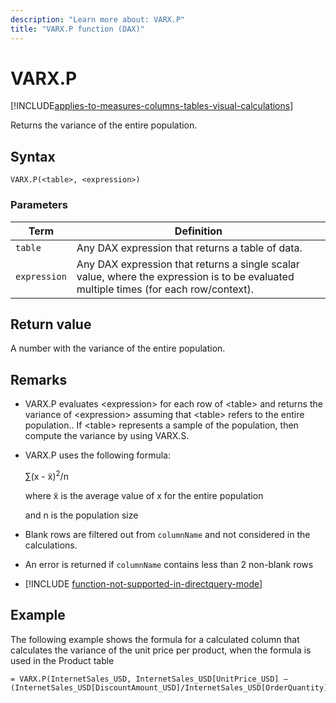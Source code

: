 ```yaml
---
description: "Learn more about: VARX.P"
title: "VARX.P function (DAX)"
---
```

# VARX.P

[!INCLUDE[applies-to-measures-columns-tables-visual-calculations](includes/applies-to-measures-columns-tables-visual-calculations.md)]

Returns the variance of the entire population.

## Syntax

```dax
VARX.P(<table>, <expression>)
```

### Parameters

|Term|Definition|
|--------|--------------|
|`table`|  Any DAX expression that returns a table of data. |
|`expression`|  Any DAX expression that returns a single scalar value, where the expression is to be evaluated multiple times (for each row/context).  |

## Return value

A number with the variance of the entire population.

## Remarks

- VARX.P evaluates &lt;expression&gt; for each row of &lt;table&gt; and returns the variance of &lt;expression&gt; assuming that &lt;table&gt; refers to the entire population.. If &lt;table&gt; represents a sample of the population, then compute the variance by using VARX.S.

- VARX.P uses the following formula:

    ∑(x - x̃)<sup>2</sup>/n

    where x̃ is the average value of x for the entire population

    and n is the population size

- Blank rows are filtered out from `columnName` and not considered in the calculations.

- An error is returned if `columnName` contains less than 2 non-blank rows

- [!INCLUDE [function-not-supported-in-directquery-mode](includes/function-not-supported-in-directquery-mode.md)]

## Example

The following example shows the formula for a calculated column that calculates the variance of the unit price per product, when the formula is used in the Product table

```dax
= VARX.P(InternetSales_USD, InternetSales_USD[UnitPrice_USD] –(InternetSales_USD[DiscountAmount_USD]/InternetSales_USD[OrderQuantity]))
```
